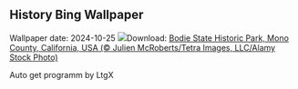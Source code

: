 ## History Bing Wallpaper
Wallpaper date: 2024-10-25
![](https://www.bing.com/th?id=OHR.BodieCalifornia_EN-CA4900321008_UHD.jpg&w=1000)Download: [Bodie State Historic Park, Mono County, California, USA (© Julien McRoberts/Tetra Images, LLC/Alamy Stock Photo)](https://www.bing.com/th?id=OHR.BodieCalifornia_EN-CA4900321008_UHD.jpg)

Auto get programm by LtgX
